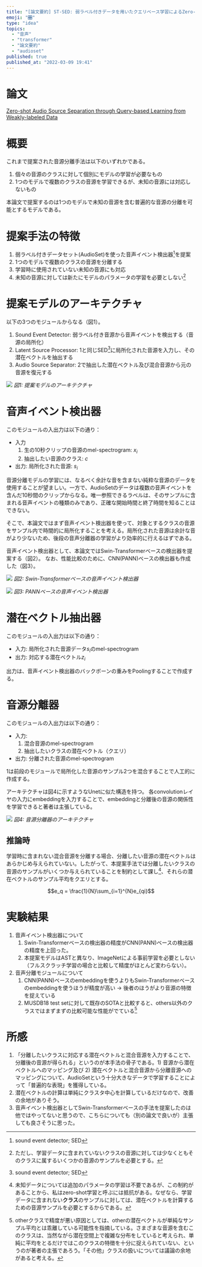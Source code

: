 ```yaml
---
title: "[論文要約] ST-SED: 弱ラベル付きデータを用いたクエリベース学習によるZero-shot音源分離"
emoji: "🎛"
type: "idea"
topics:
  - "音声"
  - "transformer"
  - "論文要約"
  - "audioset"
published: true
published_at: "2022-03-09 19:41"
---
```


# 論文

[Zero-shot Audio Source Separation through Query-based Learning
from Weakly-labeled Data](https://arxiv.org/abs/2112.07891v4)

# 概要

これまで提案された音源分離手法は以下のいずれかである。

1) 個々の音源のクラスに対して個別にモデルの学習が必要なもの
2) 1つのモデルで複数のクラスの音源を学習できるが、未知の音源には対応しないもの

本論文で提案するのは1つのモデルで未知の音源を含む普遍的な音源の分離を可能とするモデルである。

# 提案手法の特徴

1. 弱ラベル付きデータセット(AudioSet)を使った音声イベント検出器[^1]を提案
2. 1つのモデルで複数のクラスの音源を分離する
3. 学習時に使用されていない未知の音源にも対応
4. 未知の音源に対しては新たにモデルのパラメータの学習を必要としない[^2]

# 提案モデルのアーキテクチャ

以下の3つのモジュールからなる（図1）。
1. Sound Event Detector: 弱ラベル付き音源から音声イベントを検出する（音源の局所化）
2. Latent Source Processor: 1と同じSED[^1]に局所化された音源を入力し、その潜在ベクトルを抽出する
3. Audio Source Separator: 2で抽出した潜在ベクトル及び混合音源から元の音源を復元する

![](https://storage.googleapis.com/zenn-user-upload/216e50dca364-20220309.png)
*図1: 提案モデルのアーキテクチャ*

# 音声イベント検出器

このモジュールの入出力は以下の通り：

* 入力
	1. 生の10秒クリップの音源のmel-spectrogram: $x_i$
	2. 抽出したい音源のクラス: $c$
* 出力: 局所化された音源: $s_i$

音源分離モデルの学習には、なるべく余計な音を含まない純粋な音源のデータを使用することが望ましい。一方で、AudioSetのデータは複数の音声イベントを含んだ10秒間のクリップからなる。唯一参照できるラベルは、そのサンプルに含まれる音声イベントの種類のみであり、正確な開始時間と終了時間を知ることはできない。

そこで、本論文ではまず音声イベント検出器を使って、対象とするクラスの音源をサンプル内で時間的に局所化することを考える。局所化された音源は余計な音がより少ないため、後段の音声分離器の学習がより効率的に行えるはずである。

音声イベント検出器として、本論文ではSwin-Transformerベースの検出器を提案する（図2）。
なお、性能比較のために、CNN(PANN)ベースの検出器も作成した（図3）。

![](https://storage.googleapis.com/zenn-user-upload/e8a560bd8054-20220309.png)
*図2: Swin-Transformerベースの音声イベント検出器*

![](https://storage.googleapis.com/zenn-user-upload/8c8b71ae2627-20220309.png)
*図3: PANNベースの音声イベント検出器*

# 潜在ベクトル抽出器

このモジュールの入出力は以下の通り：

* 入力: 局所化された音源データ$s_i$のmel-spectrogram
* 出力: 対応する潜在ベクトル$z_i$

出力は、音声イベント検出器のバックボーンの重みをPoolingすることで作成する。

# 音源分離器

このモジュールの入出力は以下の通り：

* 入力:
	1. 混合音源のmel-spectrogram
	2. 抽出したいクラスの潜在ベクトル（クエリ）
* 出力: 分離された音源のmel-spectrogram

1は前段のモジュールで局所化した音源のサンプル2つを混合することで人工的に作成する。

アーキテクチャは図4に示すようなUnetに似た構造を持つ。
各convolutionレイヤの入力にembeddingを入力することで、embeddingと分離後の音源の関係性を学習できると著者は主張している。

![](https://storage.googleapis.com/zenn-user-upload/8ac054cbaf04-20220309.png)
*図4: 音源分離器のアーキテクチャ*

## 推論時

学習時に含まれない混合音源を分離する場合、分離したい音源の潜在ベクトルはあらかじめ与えられていない。したがって、本提案手法では分離したいクラスの音源のサンプルがいくつか与えられていることを制約として課し[^3]、それらの潜在ベクトルのサンプル平均をクエリとする。

$$e_q = \frac{1}{N}\sum_{i=1}^{N}e_{qi}$$

# 実験結果

1. 音声イベント検出器について
	1. Swin-Transformerベースの検出器の精度がCNN(PANN)ベースの検出器の精度を上回った。
	1. 本提案モデルはASTと異なり、ImageNetによる事前学習を必要としない（フルスクラッチ学習の場合と比較して精度がほとんど変わらない）。
1. 音声分離モジュールについて
	1. CNN(PANN)ベースのembeddingを使うよりもSwin-Transformerベースのembeddingを使うほうが精度が高い -> 後者のほうがより音源の特徴を捉えている
	2. MUSDB18 test setに対して既存のSOTAと比較すると、others以外のクラスではまずまずの比較可能な性能がでている[^4]

# 所感

1. 「分離したいクラスに対応する潜在ベクトルと混合音源を入力することで、分離後の音源が得られる」というのが本手法の骨子である。1) 音源から潜在ベクトルへのマッピング及び 2) 潜在ベクトルと混合音源から分離音源へのマッピングについて、AudioSetという十分大きなデータで学習することによって「普遍的な表現」を獲得している。
2. 潜在ベクトルの計算は単純にクラスタ中心を計算しているだけなので、改善の余地がありそう。
3. 音声イベント検出器としてSwin-Transformerベースの手法を提案したのは他ではやってないと思うので、こちらについても（別の論文で良いが）主張しても良さそうに思った。

[^1]: sound event detector; SED
[^2]: ただし、学習データに含まれていないクラスの音源に対しては少なくともそのクラスに属するいくつかの音源のサンプルを必要とする。
[^3]: 未知データについては追加のパラメータの学習は不要であるが、この制約があることから、私はzero-shot学習と呼ぶには抵抗がある。なぜなら、学習データに含まれない**クラス**のサンプルに対しては、潜在ベクトルを計算するための音源サンプルを必要とするからである。
[^4]: otherクラスで精度が悪い原因としては、otherの潜在ベクトルが単純なサンプル平均とは乖離している可能性を指摘している。さまざまな音源を含むこのクラスは、当然ながら潜在空間上で複雑な分布をしていると考えられ、単純に平均をとるだけではこのクラスの特徴を十分に捉えられていない、というのが著者の主張であろう。「その他」クラスの扱いについては議論の余地があると考える。
